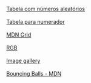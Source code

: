 <a href="https://murilomcabral.github.io/projetos-de-teste/randomTable/index.html">Tabela com números aleatórios</a><br><br>
<a href="https://murilomcabral.github.io/projetos-de-teste/tabelaNumerador/index.html">Tabela para numerador</a><br><br>
<a href="https://murilomcabral.github.io/projetos-de-teste/grid/grid-01/index.html">MDN Grid</a><br><br>
<a href="https://murilomcabral.github.io/projetos-de-teste/webTest/index.html">RGB</a><br><br>
<a href="https://murilomcabral.github.io/projetos-de-teste/documentacao/assessment-image-gallery/index.html">Image gallery</a><br><br>
<a href="https://murilomcabral.github.io/projetos-de-teste/javascript-mdn/bouncing-balls/index.html">Bouncing Balls - MDN</a><br><br>